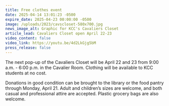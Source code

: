 ```yaml
---
title: Free clothes event
date: 2025-04-14 13:01:23 -0500
expire_date: 2025-04-23 00:00:00 -0500
image: /uploads/2023/cavscloset-580x700.jpg
news_image_alt: Graphic for KCC's Cavaliers Closet
article_lead: Cavaliers Closet open April 22-23
video_content: false
video_link: https://youtu.be/4d2LkGjg5bM
press_release: false
---
```

The next pop-up of the Cavaliers Closet will be April 22 and 23 from 9:00 a.m. - 6:00 p.m. in the Cavalier Room. Clothing will be available to KCC students at no cost.

Donations in good condition can be brought to the library or the food pantry through Monday, April 21. Adult and children’s sizes are welcome, and both casual and professional attire are accepted. Plastic grocery bags are also welcome.<br>